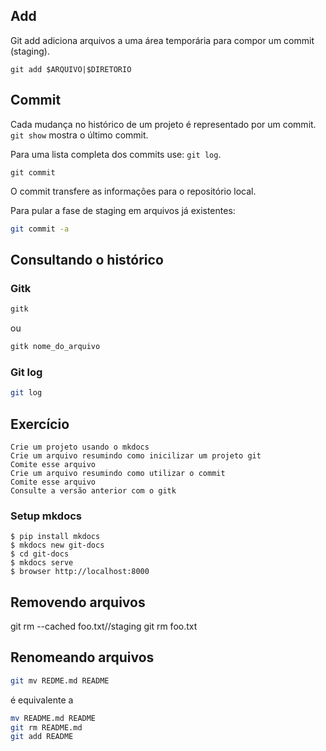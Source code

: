 Add
---

Git add adiciona arquivos a uma área temporária
para compor um commit (staging).

```
git add $ARQUIVO|$DIRETORIO
```

Commit
------

Cada mudança no histórico de um projeto é representado por um
commit. `git show` mostra o  último commit.

Para uma lista completa dos commits use: `git log`.

```
git commit
```

O commit transfere as informações para o repositório local.

Para pular a fase de staging em arquivos já existentes:

```sh
git commit -a

```

Consultando o histórico
-----------------------

### Gitk

```sh
gitk

```
ou

```sh
gitk nome_do_arquivo

```

### Git log

```sh
git log

```


Exercício
---------

```
Crie um projeto usando o mkdocs
Crie um arquivo resumindo como inicilizar um projeto git
Comite esse arquivo
Crie um arquivo resumindo como utilizar o commit
Comite esse arquivo
Consulte a versão anterior com o gitk
```

### Setup mkdocs


```
$ pip install mkdocs
$ mkdocs new git-docs
$ cd git-docs
$ mkdocs serve
$ browser http://localhost:8000
```


Removendo arquivos
------------------

git rm --cached foo.txt//staging
git rm foo.txt


Renomeando arquivos
-------------------

```sh
git mv REDME.md README

```

é equivalente a

```sh
mv README.md README
git rm README.md
git add README

```
